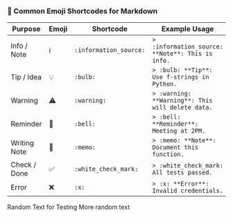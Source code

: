 ### 📌 Common Emoji Shortcodes for Markdown

| Purpose      | Emoji | Shortcode              | Example Usage                                         |
|--------------|--------|------------------------|------------------------------------------------------|
| Info / Note  | ℹ️     | `:information_source:` | `> :information_source: **Note**: This is info.`     |
| Tip / Idea   | 💡     | `:bulb:`               | `> :bulb: **Tip**: Use f-strings in Python.`         |
| Warning      | ⚠️     | `:warning:`            | `> :warning: **Warning**: This will delete data.`    |
| Reminder     | 🔔     | `:bell:`               | `> :bell: **Reminder**: Meeting at 2PM.`             |
| Writing Note | 📝     | `:memo:`               | `> :memo: **Note**: Document this function.`         |
| Check / Done | ✅     | `:white_check_mark:`   | `> :white_check_mark: All tests passed.`             |
| Error        | ❌     | `:x:`                  | `> :x: **Error**: Invalid credentials.`              |

Random Text for Testing
More random text
